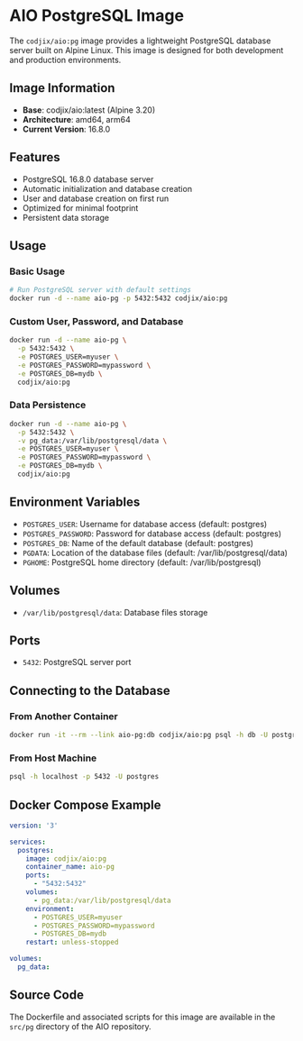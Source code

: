 # AIO PostgreSQL Image

The `codjix/aio:pg` image provides a lightweight PostgreSQL database server built on Alpine Linux. This image is designed for both development and production environments.

## Image Information

- **Base**: codjix/aio:latest (Alpine 3.20)
- **Architecture**: amd64, arm64
- **Current Version**: 16.8.0

## Features

- PostgreSQL 16.8.0 database server
- Automatic initialization and database creation
- User and database creation on first run
- Optimized for minimal footprint
- Persistent data storage

## Usage

### Basic Usage

```bash
# Run PostgreSQL server with default settings
docker run -d --name aio-pg -p 5432:5432 codjix/aio:pg
```

### Custom User, Password, and Database

```bash
docker run -d --name aio-pg \
  -p 5432:5432 \
  -e POSTGRES_USER=myuser \
  -e POSTGRES_PASSWORD=mypassword \
  -e POSTGRES_DB=mydb \
  codjix/aio:pg
```

### Data Persistence

```bash
docker run -d --name aio-pg \
  -p 5432:5432 \
  -v pg_data:/var/lib/postgresql/data \
  -e POSTGRES_USER=myuser \
  -e POSTGRES_PASSWORD=mypassword \
  -e POSTGRES_DB=mydb \
  codjix/aio:pg
```

## Environment Variables

- `POSTGRES_USER`: Username for database access (default: postgres)
- `POSTGRES_PASSWORD`: Password for database access (default: postgres)
- `POSTGRES_DB`: Name of the default database (default: postgres)
- `PGDATA`: Location of the database files (default: /var/lib/postgresql/data)
- `PGHOME`: PostgreSQL home directory (default: /var/lib/postgresql)

## Volumes

- `/var/lib/postgresql/data`: Database files storage

## Ports

- `5432`: PostgreSQL server port

## Connecting to the Database

### From Another Container

```bash
docker run -it --rm --link aio-pg:db codjix/aio:pg psql -h db -U postgres
```

### From Host Machine

```bash
psql -h localhost -p 5432 -U postgres
```

## Docker Compose Example

```yaml
version: '3'

services:
  postgres:
    image: codjix/aio:pg
    container_name: aio-pg
    ports:
      - "5432:5432"
    volumes:
      - pg_data:/var/lib/postgresql/data
    environment:
      - POSTGRES_USER=myuser
      - POSTGRES_PASSWORD=mypassword
      - POSTGRES_DB=mydb
    restart: unless-stopped

volumes:
  pg_data:
```

## Source Code

The Dockerfile and associated scripts for this image are available in the `src/pg` directory of the AIO repository.